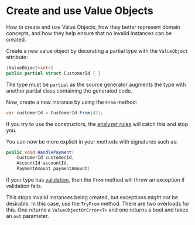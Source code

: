 # Create and use Value Objects

<card-summary>
How to create and use Value Objects, how they better represent domain concepts, and how they help ensure
that no invalid instances can be created.
</card-summary>

Create a new value object by decorating a partial type with the `ValueObject` attribute:

```c#
[ValueObject<int>] 
public partial struct CustomerId { }
```

The type must be `partial` as the source generator augments the type with another partial class containing the
generated code.

Now, create a new instance by using the `From` method:

```c#
var customerId = CustomerId.From(42);
```

If you try to use the constructors, the [analyzer rules](Analyzer-Rules.md) will catch this and stop you.

You can now be more explicit in your methods with signatures such as:

```c#
public void HandlePayment(
    CustomerId customerId, 
    AccountId accountId, 
    PaymentAmount paymentAmount)
```

If your type has [validation](Validate-values.md), then the `From` method will throw an exception if validation fails.

This stops invalid instances being created, but exceptions might not be desirable. 
In this case, use the `TryFrom` method.
There are two overloads for this. 
One returns a `ValueObjectOrError<T>` and one returns a bool and takes an `out` parameter.

